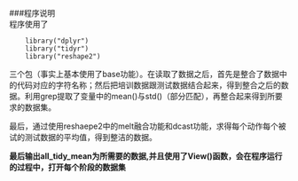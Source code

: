 ###程序说明       
程序使用了

     
		library("dplyr")
	    library("tidyr")
	    library("reshape2")     
三个包（事实上基本使用了base功能）。在读取了数据之后，首先是整合了数据中的代码对应的字符名称；然后把培训数据跟测试数据结合起来，得到整合之后的数据。利用grep提取了变量中的mean()与std()（部分匹配），再整合起来得到所要求的数据集。      

     
最后，通过使用reshaepe2中的melt融合功能和dcast功能，求得每个动作每个被试的测试数据的平均值，得到整洁的数据。    

**最后输出all\_tidy_mean为所需要的数据,并且使用了View()函数，会在程序运行的过程中，打开每个阶段的数据集**